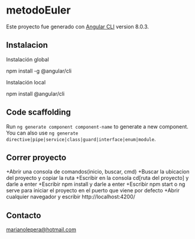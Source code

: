 # metodoEuler

Este proyecto fue generado con [Angular CLI](https://github.com/angular/angular-cli) version 8.0.3.

## Instalacion

Instalación global

npm install -g @angular/cli

Instalación local

npm install @angular/cli

## Code scaffolding

Run `ng generate component component-name` to generate a new component. You can also use `ng generate directive|pipe|service|class|guard|interface|enum|module`.

## Correr proyecto

+Abrir una consola de comandos(inicio, buscar, cmd)
+Buscar la ubicacion del proyecto y copiar la ruta
+Escribir en la consola cd[ruta del proyecto] y darle a enter
+Escribir npm install y darle a enter
+Escribir npm start o ng serve para iniciar el proyecto en el puerto que viene por defecto
+Abrir cualquier navegador y escribir http://localhost:4200/ 
## Contacto

marianolepera@hotmail.com
